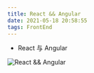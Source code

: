 ```yaml
---
title: React && Angular
date: 2021-05-18 20:58:55
tags: FrontEnd
---
```


- React 与 Angular

<!-- more -->
![React && Angular](/assets/front/react_and_angular.svg)
